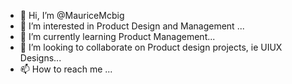 - 👋 Hi, I’m @MauriceMcbig
- 👀 I’m interested in Product Design and Management ...
- 🌱 I’m currently learning Product Management...
- 💞️ I’m looking to collaborate on Product design projects, ie UIUX Designs...
- 📫 How to reach me ...

<!---
MauriceMcbig/MauriceMcbig is a ✨ special ✨ repository because its `README.md` (this file) appears on your GitHub profile.
You can click the Preview link to take a look at your changes.
--->
